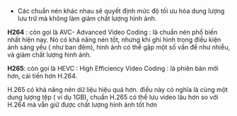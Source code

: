- Các chuẩn nén khác nhau sẽ quyết định mức độ tối ưu hóa dung lượng lưu trữ mà không làm giảm chất lượng hình ảnh.

**H264** : còn gọi là AVC- Advanced Video Coding : là chuẩn nén phổ biến nhất hiện nay. Nó có khả năng nén tốt, nhưng khi ghi hình trong điều kiện ánh sáng yếu (  như ban đêm), hình ảnh có thể gặp một số vấn đề như nhiễu, và giảm chất lượng hình ảnh.

**H265**: còn gọi là HEVC : High Efficiency Video Coding : là phiên bản mới hơn, cải tiến hơn H.264.

H.265 có khả năng nén dữ liệu hiệu quả hơn. điều này có nghĩa là cùng một dung lượng tệp ( ví dụ 1GB), chuẩn H.265 có thể lưu video lâu hơn so với H.264 mà vẫn giữ được chất lượng hình ảnh tốt hơn


